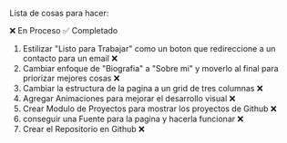 Lista de cosas para hacer:

❌ En Proceso
✅ Completado

1. Estilizar "Listo para Trabajar" como un boton que redireccione a un contacto para un email ❌
2. Cambiar enfoque de "Biografia" a "Sobre mi" y moverlo al final para priorizar mejores cosas ❌
3. Cambiar la estructura de la pagina a un grid de tres columnas ❌
4. Agregar Animaciones para mejorar el desarrollo visual ❌
5. Crear Modulo de Proyectos para mostrar los proyectos de Github ❌
6. conseguir una Fuente para la pagina y hacerla funcionar ❌
7. Crear el Repositorio en Github ❌